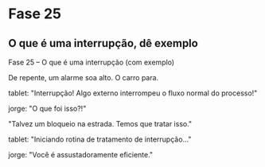 # Fase 25

## O que é uma interrupção, dê exemplo

Fase 25 – O que é uma interrupção (com exemplo)

De repente, um alarme soa alto. O carro para.

tablet: "Interrupção! Algo externo interrompeu o fluxo normal do processo!"

jorge: "O que foi isso?!"

"Talvez um bloqueio na estrada. Temos que tratar isso."

tablet: "Iniciando rotina de tratamento de interrupção..."

jorge: "Você é assustadoramente eficiente."
